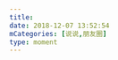 ```yaml
---
title: 
date: 2018-12-07 13:52:54
mCategories: [说说,朋友圈]
type: moment
---
```


<div id="pics-20181207135254"></div>

<script>
var data = [
    {"link": "2018-12-07_000000.jpeg", "type": "shuoshuo"},
    {"link": "2018-12-07_000001.jpeg", "type": "shuoshuo"}
];
picsRender(data, "pics-20181207135254");
</script>
